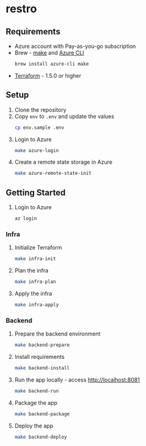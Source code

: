 # restro

## Requirements

- Azure account with Pay-as-you-go subscription
- Brew - [make](https://www.gnu.org/software/make/) and [Azure CLI](https://docs.microsoft.com/en-us/cli/azure/install-azure-cli)
  ```bash
  brew install azure-cli make
  ```
- [Terraform](https://developer.hashicorp.com/terraform/tutorials/aws-get-started/install-cli) - 1.5.0 or higher

## Setup

1. Clone the repository
1. Copy `env` to `.env` and update the values
   ```bash
   cp env.sample .env
   ```
1. Login to Azure
   ```bash
   make azure-login
   ```
1. Create a remote state storage in Azure
   ```bash
   make azure-remote-state-init
   ```

## Getting Started

1. Login to Azure
   ```bash
   az login
   ```

### Infra

1. Initialize Terraform
   ```bash
   make infra-init
   ```
1. Plan the infra

   ```bash
   make infra-plan
   ```

1. Apply the infra
   ```bash
   make infra-apply
   ```

### Backend

1. Prepare the backend environment
   ```bash
   make backend-prepare
   ```
1. Install requirements
   ```bash
   make backend-install
   ```
1. Run the app locally - access [http://localhost:8081](http://localhost:8081)
   ```bash
   make backend-run
   ```
1. Package the app
   ```bash
   make backend-package
   ```
1. Deploy the app
   ```bash
   make backend-deploy
   ```
